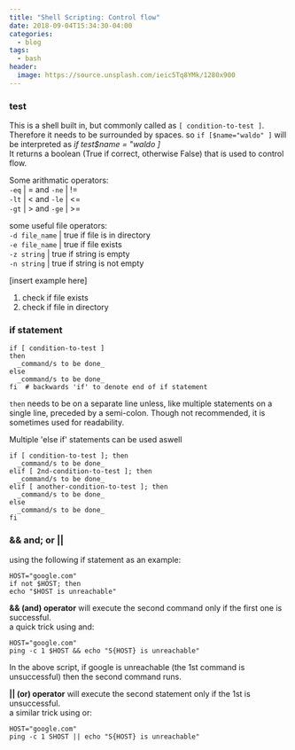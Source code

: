 ```yaml
---
title: "Shell Scripting: Control flow"
date: 2018-09-04T15:34:30-04:00
categories:
  - blog
tags:
  - bash
header:
  image: https://source.unsplash.com/ieic5Tq8YMk/1280x900
---
```


### test
This is a shell built in, but commonly called as `[ condition-to-test ]`.<br>
Therefore it needs to be surrounded by spaces. so `if [$name="waldo" ]` will be interpreted as _if test$name = "waldo ]_ <br> It returns a boolean (True if correct, otherwise False) that is used to control flow.

Some arithmatic  operators:<br>
`-eq` | = and `-ne` | != <br>
`-lt` | < and `-le` | <= <br>
`-gt` | > and `-ge` | >=

some useful file operators:<br>
`-d file_name` | true if file is in directory <br>
`-e file_name` | true if file exists <br>
`-z string`    | true if string is empty <br>
`-n string`    | true if string is not empty <br>

[insert example here]
1. check if file exists
1. check if file in directory

### if statement
```
if [ condition-to-test ]
then  
  _command/s to be done_
else
  _command/s to be done_
fi  # backwards 'if' to denote end of if statement
```
`then` needs to be on a separate line unless, like multiple statements on a single line, preceded by a semi-colon. Though not recommended, it is sometimes used for readability.

Multiple 'else if' statements can be used aswell
```
if [ condition-to-test ]; then  
  _command/s to be done_
elif [ 2nd-condition-to-test ]; then
  _command/s to be done_
elif [ another-condition-to-test ]; then
  _command/s to be done_
else
  _command/s to be done_
fi
```
### && and; or ||

using the following if statement as an example:
```
HOST="google.com"
if not $HOST; then
echo "$HOST is unreachable"
```
__&& (and) operator__ will execute the second command only if the first one is successful.<br>
a quick trick using and:

```
HOST="google.com"
ping -c 1 $HOST && echo "S{HOST} is unreachable"
```
In the above script, if google is unreachable (the 1st command is unsuccessful) then the second command runs.

__|| (or) operator__ will execute the second statement only if the 1st is unsuccessful.<br>
a similar trick using or:
```
HOST="google.com"
ping -c 1 SHOST || echo "S{HOST} is unreachable"
```
